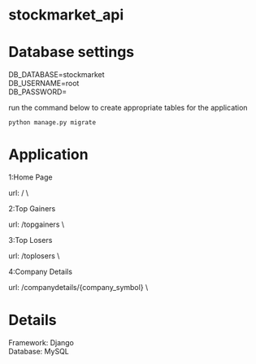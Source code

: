 # stockmarket_api

# Database settings

DB_DATABASE=stockmarket\
DB_USERNAME=root\
DB_PASSWORD=

run the command below to create appropriate tables for the application

```
python manage.py migrate
```
# Application
1:Home Page

url: / \

2:Top Gainers

url: /topgainers \

3:Top Losers

url: /toplosers \

4:Company Details

url: /companydetails/{company_symbol} \


# Details
Framework: Django\
Database:  MySQL
 
